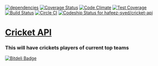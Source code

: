 [![dependencies](https://david-dm.org/hafeez-syed/cricket-api.svg)](https://david-dm.org/hafeez-syed/cricket-api) [![Coverage Status](https://coveralls.io/repos/feeziman007/cricket-api/badge.svg?branch=master&service=github)](https://coveralls.io/github/hafeez-syed/cricket-api?branch=master) [![Code Climate](https://codeclimate.com/github/hafeez-syed/cricket-api/badges/gpa.svg)](https://codeclimate.com/github/hafeez-syed/cricket-api) [![Test Coverage](https://codeclimate.com/github/hafeez-syed/cricket-api/badges/coverage.svg)](https://codeclimate.com/github/hafeez-syed/cricket-api/coverage) [![Build Status](https://travis-ci.org/hafeez-syed/cricket-api.svg?branch=master)](https://travis-ci.org/hafeez-syed/cricket-api) [![Circle CI](https://circleci.com/gh/hafeez-syed/cricket-api/tree/master.svg?style=svg)](https://circleci.com/gh/hafeez-syed/cricket-api/tree/master) [ ![Codeship Status for hafeez-syed/cricket-api](https://codeship.com/projects/c32fbd90-2e98-0133-bfb7-3a2a4d3529b0/status?branch=master)](https://codeship.com/projects/99151)

[Cricket API](https://github.com/hafeez-syed/cricket-api) 
=====

### This will have crickets players of current top teams


[![Bitdeli Badge](https://d2weczhvl823v0.cloudfront.net/hafeez-syed/cricket-api/trend.png)](https://bitdeli.com/free "Bitdeli Badge")


